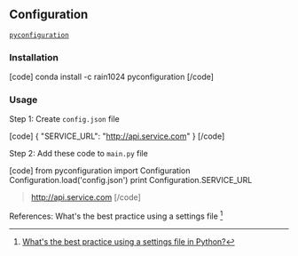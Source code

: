 ## Configuration

[`pyconfiguration`](pypi.python.org/pypi/pyconfiguration)

### Installation

[code]
conda install -c rain1024 pyconfiguration
[/code]

### Usage

Step 1: Create `config.json` file

[code]
{
  "SERVICE_URL": "http://api.service.com"
}
[/code]

Step 2: Add these code to `main.py` file

[code]
from pyconfiguration import Configuration
Configuration.load('config.json')
print Configuration.SERVICE_URL

> http://api.service.com
[/code]

References: What's the best practice using a settings file [^1]

[^1]: [What's the best practice using a settings file in Python?](http://stackoverflow.com/questions/5055042/whats-the-best-practice-using-a-settings-file-in-python)